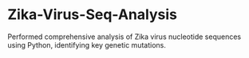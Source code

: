 # Zika-Virus-Seq-Analysis
Performed comprehensive analysis of Zika virus nucleotide sequences using Python, identifying key genetic mutations.

